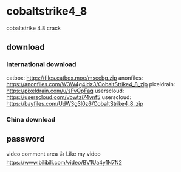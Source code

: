 # cobaltstrike4_8
cobaltstrike 4.8 crack
## download
### International download
catbox: https://files.catbox.moe/msccbg.zip
anonfiles: https://anonfiles.com/W3W4g4ldz3/CobaltStrike4_8_zip
pixeldrain: https://pixeldrain.com/u/sFvQpFaq
userscloud: https://userscloud.com/vbwtzi74vnf5
userscloud: https://bayfiles.com/UdW3g3l0z6/CobaltStrike4_8_zip
### China download

## password
video comment area 👍 Like my video
https://www.bilibili.com/video/BV1Ua4y1N7N2
